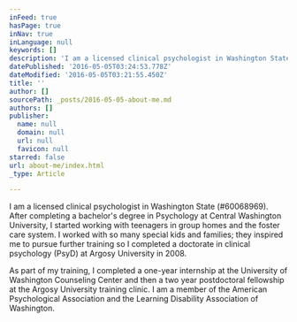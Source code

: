 ```yaml
---
inFeed: true
hasPage: true
inNav: true
inLanguage: null
keywords: []
description: 'I am a licensed clinical psychologist in Washington State (#60068969). After completing a bachelor’s degree in Psychology at Central Washington University, I started working with teenagers in group homes and the foster care system. I worked with so many special kids and families; they inspired me to pursue further training so I completed a doctorate in clinical psychology (PsyD) at Argosy University in 2008. '
datePublished: '2016-05-05T03:24:53.778Z'
dateModified: '2016-05-05T03:21:55.450Z'
title: ''
author: []
sourcePath: _posts/2016-05-05-about-me.md
authors: []
publisher:
  name: null
  domain: null
  url: null
  favicon: null
starred: false
url: about-me/index.html
_type: Article

---
```

I am a licensed clinical psychologist in Washington State (\#60068969). After completing a bachelor's degree in Psychology at Central Washington University, I started working with teenagers in group homes and the foster care system. I worked with so many special kids and families; they inspired me to pursue further training so I completed a doctorate in clinical psychology (PsyD) at Argosy University in 2008\. 

As part of my training, I completed a one-year internship at the University of Washington Counseling Center and then a two year postdoctoral fellowship at the Argosy University training clinic. I am a member of the American Psychological Association and the Learning Disability Association of Washington.
